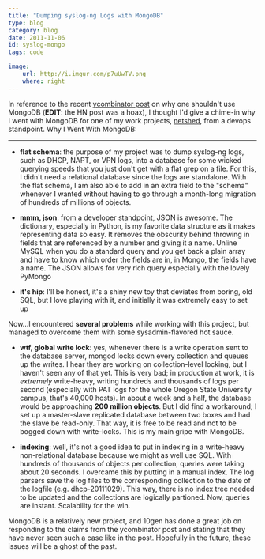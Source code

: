 ```yaml
---
title: "Dumping syslog-ng Logs with MongoDB"
type: blog
category: blog
date: 2011-11-06
id: syslog-mongo
tags: code

image:
    url: http://i.imgur.com/p7uUwTV.png
    where: right
---
```


In reference to the recent [ycombinator
post](http://news.ycombinator.com/item?id=3202081) on why one shouldn't use
MongoDB (**EDIT**: the HN post was a hoax), I thought I'd give a chime-in why I went
with MongoDB for one of my work projects,
[netshed](http://github.com/ngokevin/netshed), from a devops standpoint. Why I
Went With MongoDB:

---

- **flat schema**: the purpose of my project was to dump syslog-ng logs, such
  as DHCP, NAPT, or VPN logs, into a database for some wicked querying speeds
that you just don't get with a flat grep on a file. For this, I didn't need a
relational database since the logs are standalone. With the flat schema, I am
also able to add in an extra field to the "schema" whenever I wanted without
having to go through a month-long migration of hundreds of millions of objects.

- **mmm, json**: from a developer standpoint, JSON is awesome. The dictionary,
  especially in Python, is my favorite data structure as it makes representing
data so easy. It removes the obscurity behind throwing in fields that are
referenced by a number and giving it a name. Unline MySQL when you do a
standard query and you get back a plain array and have to know which order the
fields are in, in Mongo, the fields have a name. The JSON allows for very rich
query especially with the lovely PyMongo

- **it's hip**: I'll be honest, it's a shiny new toy that deviates from boring,
  old SQL, but I love playing with it, and initially it was extremely easy
to set up

Now...I encountered **several problems** while working with this project, but
managed to overcome them with some sysadmin-flavored hot sauce.

- **wtf, global write lock**: yes, whenever there is a write operation sent to
  the database server, mongod locks down every collection and queues up the
writes. I hear they are working on collection-level locking, but I haven't seen
any of that yet.  This is very bad; in production at work, it is *extremely*
write-heavy, writing hundreds and thousands of logs per second (especially with
PAT logs for the whole Oregon State University campus, that's 40,000 hosts). In
about a week and a half, the database would be approaching **200 million
objects**.  But I did find a workaround; I set up a master-slave replicated
database between two boxes and had the slave be read-only. That way, it is free
to be read and not to be bogged down with write-locks. This is my main gripe
with MongoDB.

- **indexing**: well, it's not a good idea to put in indexing in a write-heavy
  non-relational database because we might as well use SQL. With hundreds of
thousands of objects per collection, queries were taking about 20 seconds. I
overcame this by putting in a manual index. The log parsers save the log files
to the corresponding collection to the date of the logfile (e.g.
dhcp-20111029). This way, there is no index tree needed to be updated and the
collections are logically partioned. Now, queries are instant.  Scalability for
the win.

MongoDB is a relatively new project, and 10gen has done a great job on
responding to the claims from the ycombinator post and stating that they have
never seen such a case like in the post. Hopefully in the future, these issues
will be a ghost of the past.
